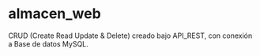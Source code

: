 # almacen_web
CRUD (Create Read Update &amp; Delete) creado bajo API_REST, con conexión a Base de datos MySQL.
